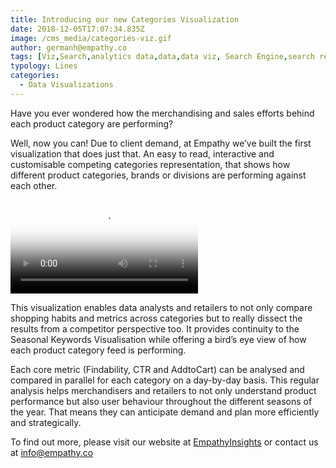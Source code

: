 ```yaml
---
title: Introducing our new Categories Visualization
date: 2018-12-05T17:07:34.835Z
image: /cms_media/categories-viz.gif
author: germanh@empathy.co
tags: [Viz,Search,analytics data,data,data viz, Search Engine,search result,Data visualisation,Data visualization,infographics,analytics,ecommerce,Seasonal Keywords]
typology: Lines
categories:
  - Data Visualizations
---
```

Have you ever wondered how the merchandising and sales efforts behind each product category are performing?

Well, now you can! Due to client demand, at Empathy we’ve built the first visualization that does just that. An easy to read, interactive and customisable competing categories representation, that shows how different product categories, brands or divisions are performing against each other.

<video controls poster="/cms_media/categories-viz.gif"><source src="/cms_media/categories-viz.mp4" type="video/mp4"></video>

This visualization enables data analysts and retailers to not only compare shopping habits and metrics across categories but to really dissect the results from a competitor perspective too. It provides continuity to the Seasonal Keywords Visualisation while offering a bird’s eye view of how each product category feed is performing.

Each core metric (Findability, CTR and AddtoCart) can be analysed and compared in parallel for each category on a day-by-day basis. This regular analysis helps merchandisers and retailers to not only understand product performance but also user behaviour throughout the different seasons of the year. That means they can anticipate demand and plan more efficiently and strategically.

To find out more, please visit our website at [EmpathyInsights](https://www.empathy.co/services/empathy-insight/) or contact us at [info@empathy.co](https://www.empathy.co/contact-us/)
